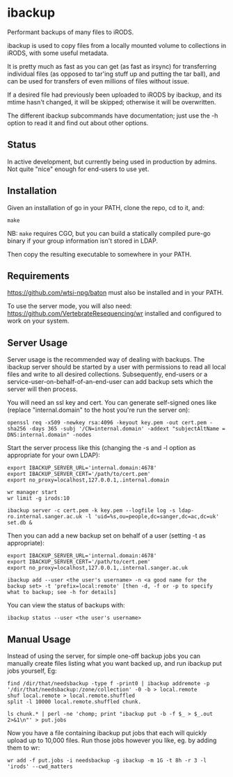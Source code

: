 # ibackup
Performant backups of many files to iRODS.

ibackup is used to copy files from a locally mounted volume to collections in
iRODS, with some useful metadata.

It is pretty much as fast as you can get (as fast as irsync) for transferring
individual files (as opposed to tar'ing stuff up and putting the tar ball), and
can be used for transfers of even millions of files without issue.

If a desired file had previously been uploaded to iRODS by ibackup, and its
mtime hasn't changed, it will be skipped; otherwise it will be overwritten.

The different ibackup subcommands have documentation; just use the -h  option to
read it and find out about other options.

## Status
In active development, but currently being used in production by admins. Not
quite "nice" enough for end-users to use yet.

## Installation
Given an installation of go in your PATH, clone the repo, cd to it, and:

```
make
```

NB: `make` requires CGO, but you can build a statically compiled pure-go binary
if your group information isn't stored in LDAP.

Then copy the resulting executable to somewhere in your PATH.

## Requirements
https://github.com/wtsi-npg/baton must also be installed and in your PATH.

To use the server mode, you will also need:
https://github.com/VertebrateResequencing/wr
installed and configured to work on your system.

## Server Usage
Server usage is the recommended way of dealing with backups. The ibackup server
should be started by a user with permissions to read all local files and write
to all desired collections. Subsequently, end-users or a
service-user-on-behalf-of-an-end-user can add backup sets which the server will
then process.

You will need an ssl key and cert. You can generate self-signed ones like
(replace "internal.domain" to the host you're run the server on):

```
openssl req -x509 -newkey rsa:4096 -keyout key.pem -out cert.pem -sha256 -days 365 -subj '/CN=internal.domain' -addext "subjectAltName = DNS:internal.domain" -nodes
```

Start the server process like this (changing the -s and -l option as appropriate
for your own LDAP):

```
export IBACKUP_SERVER_URL='internal.domain:4678'
export IBACKUP_SERVER_CERT='/path/to/cert.pem'
export no_proxy=localhost,127.0.0.1,.internal.domain

wr manager start
wr limit -g irods:10

ibackup server -c cert.pem -k key.pem --logfile log -s ldap-ro.internal.sanger.ac.uk -l 'uid=%s,ou=people,dc=sanger,dc=ac,dc=uk' set.db &
```

Then you can add a new backup set on behalf of a user (setting -t as
appropriate):

```
export IBACKUP_SERVER_URL='internal.domain:4678'
export IBACKUP_SERVER_CERT='/path/to/cert.pem'
export no_proxy=localhost,127.0.0.1,.internal.sanger.ac.uk

ibackup add --user <the user's username> -n <a good name for the backup set> -t 'prefix=local:remote' [then -d, -f or -p to specify what to backup; see -h for details]
```

You can view the status of backups with:

```
ibackup status --user <the user's username>
```

## Manual Usage
Instead of using the server, for simple one-off backup jobs you can manually
create files listing what you want backed up, and run ibackup put jobs yourself,
Eg:

```
find /dir/that/needsbackup -type f -print0 | ibackup addremote -p '/dir/that/needsbackup:/zone/collection' -0 -b > local.remote
shuf local.remote > local.remote.shuffled
split -l 10000 local.remote.shuffled chunk.

ls chunk.* | perl -ne 'chomp; print "ibackup put -b -f $_ > $_.out 2>&1\n"' > put.jobs
```

Now you have a file containing ibackup put jobs that each will quickly upload
up to 10,000 files. Run those jobs however you like, eg. by adding them to wr:

```
wr add -f put.jobs -i needsbackup -g ibackup -m 1G -t 8h -r 3 -l 'irods' --cwd_matters
```
